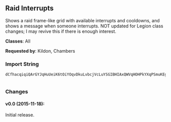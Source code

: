 ## Raid Interrupts

Shows a raid frame-like grid with available interrupts and cooldowns, and shows
a message when someone interrupts. NOT updated for Legion class changes; I may
revive this if there is enough interest.

**Classes**: All

**Requested by**: Kildon, Chambers

### Import String

    dCfhacqiqiQArGYJqHuUeiK6tOiYOqvDkuLvbcjVcLuYSGIBHIAxQWVqHOHPkYXqPSmuKEgkPAAGqDnue2gkP4BOqOXHssDouizDkL6DGquzEOiQ7PuTpui4GqPwOQO6HQOmrqfxufrBef8rLsAKGQQtQI0kr4LGQIzIi6MOKyNQOYpvfLHQIQokieflffQNQqMkkXvrPYwrHu9vqvP1ccrP3cL0Crjj3fryVis)fe1GLdRQwmi4XOYKvWLb2SsXNvfgniDAvA1GqKxdQ0SvYTvO2TI(nKgUQ0XrjLYYHQNdX0r66iQTRIW3bvz8qjopiY6bHW7vkX8rjLQ7Jsv7NMu2iLfshnqklKo6ZrVOteszH0r35LsklKoIJmcfDmPJwOC)LrTDBRakl3Xa(8KyHY9xg22U9jJ)HmyEcjwOC)LXGTBWxWhUytg)JCGdECrNiyf7J7ajoWbpUOtjKGzMTraQXHorO)jfXGcWbsG9XehfE2UXesG9Xg0j12nymGoPiSkwfdm(uiYcrgwGmKpyHfgGjb2hqb)bao8dUpGszmyz72thpXOKa7dOG)aaNKG5dkusEhFP2UXuMqcSpM)Xa4hCFaLYyWY2TNoyktib2hZ)yajbZhuOK8o(sTDJjKa7diGIpaWzb6LdUtaccJblB3E64jwxcjyMz7mCWNErNg6gJDNAOqaIeGJIy8hqNadDYbSxaUXiXbl0)apjyy7rakd4)XascobyX)jEgZmBlWjal7jjy4aH8la32ngoqi)cWnuC7mCWNcya)pgWhgd4)XayyS5DHXyGNemCGq(fGV9iaLb8)yajbNaS4Z68mMz2wGtawgRlbdhq4HTBmCaHhgkUXW2NHd(ualaSqjJd4pVlmgSNJ9zWNTY4NXUZbhyyS5DHXEINemCaf8ha42UXWbuWFaGBO4gdhiKFb4BFgo4tbmGoPJO435d(Z7cJb75yFg8zRm(zS7CWbgpjyMzJHdOG)aah7TA7gdhqb)bao2B1qXngoGc(da8Tpdh8PaSN3XF6fDUvCuYV85jbZmBmCaf8ha4SG)Ni2UXWbuWFaGZc(FIyO4gdhqb)bao2BD7ZWbFka75D8NErN8HXc(FIS(0l6egpjyMzJHdOG)aah71l0VTBmCaf8ha4yVEH(nuCJHdOG)aah7TU9z4GpfG98o(tVOt(WWE9c9dJNemCqVlaITBmCqVlaIHIBBH9sWWXLdDIy7gdhxo0jIHIBBH9sWWb3ad4)XaeB3y4GBGb8)yaIHIBBH9sWWb3aITBmCWnGyO42wyVemCm)Jbi2UXWX8pgGyO42wyVemCabu8baoITBmCabu8baoIHIBBH9sSbf3U2UXggdIFYgqLWmZy4GExaeSEjHTBmCqVlacwVKWqXTZWbFkGb8)yaFymG)hdGHXM3fgJbEgZmBlWjalJnjmZSfk3Fz07cy7gdh07cGG1ljKWmZy44YHorW6Le2UXWXLdDIG1ljmuCJExGTpdh8PawayHsghWFExymyph7ZGpBLXpJDNdoWWyZ7cJXuEsyMzmCWnWa(FmabRxsy7gdhCdmG)hdqW6LegkUDgo4tbmG)hd4d7mu01ak8MWWyZ7cJrVlagd2zOORbu4nza)pgWcy876tbW4zmZSTaNaSmMkHzMXWb3acwVKW2ngo4gqW6LegkUXWbc5xa(2NHd(uadOt6ik(D(G)8UWyWEo2NbF2kJFg7ohCGXtcZmJHJ5FmabRxsy7gdhZ)yacwVKWqXngoqi)cW3(mCWNcyaDshrXVZh8N3fgd2ZX(m4Zwz8Zy35GdmEsyMzmCabu8baocwVKW2ngoGak(aahbRxsyO4g9UaBFgo4tbSaWcLmoG)8UWyWEo2NbF2kJFg7ohCGHXM3fgJnEsaMdsibZmBBfmb4)L9sg)ffbyBip5Ox0jIeBip5Ox0PH9bahhfN)yKh8KWmZEXVtkFym(FhoDsb44KFPigahhfFBdMDCyJrEWtcWCqInKNC0l60W(yZN(xNehhfN)yKh8KWmZEXVtkFym(FhoDsb44KFPi2Mp9Vmaook(2gm74WgJ8GNeMzg2hFiGItbd2UrXjdKamhKqIfk3FzBip5Ox0PnaaVCOVqIpk(9bpjmZSfk3FzO43hqMcPxGTBui9c4JIFFWtcZmBHY9xgh6lKKWmZUBmu87ditH0lW23nMe9dHfGjzuOGPeMzMzMXH(cjB32c7LWmZmZSnO4gk(9bKHlasymu87diFI)ImWUtBcWcfJHIFFGXM3LnGkHzMzMzMzgh6lKW6aa8YH(cj(O43hqgUaiXJe2UnaaVCOVqIpk(9bKpXFrgWtcZmZmZaZbjmZmZmdbqhdOF6hclaFo0xiHXgaGxo0xiX)bGogq)0pewa(O43h84XtcZmdSqagZmBtYJHaahJHqXVZhymiGIUa)jgdq5KWmZmZmo0xiz7gk(9HeMzgyoiHzMHdOKXNgh6lKKamhKa7Jba4Ld9fs2UnaaVCOVqscj2qEYrVOtd7JnO4J)uwUJb8raCi8KWmZUBmeahIXKTNmkuWucZmZmZWbuY4tdgZWSJdd7JnO4J)uwUJb8zgbWHWtcZmdmhKWmZUBmeahIXKTNoycJcfmLWmZmZmCaLm(0GbtcZmdSqa3ngcGdXyYgtWOoycJcfmLWmZmZmCaLm(0qO435JJnO4J)u(WGOp2adJHa4q4jHzMbwiG7gdbWHymzJ1zcgXNmkuWucZmZmZWbuY4tdHIFNpo2GIp(t5ddI(ydmmgcGdXyKgR5jE2XHbBmmjmZmWcbC3yiaoeJjBSAiM180tgfkykHzMzMz4akz8PHqXVZhhBqXh)P8HbrFSbggdbWHymsJ1znp9ep74WGbfMeMzgyHaUBmeahIXKnwnRH1zJ1znpzuOGPeMzMzMHdOKXNgcf)oFCSbfF8NYhge9XgyymeahIXinwnRbIF6jE2XHbBaMeMzgyHaKWmZmZmCaLm(0GXhI88GjHzMbMdsaMdsiXgYto6fDAyFGW9xawayHYFd6KoIIFNp4jHzMTq5(lBdITBBqN0ru878HeMz2cL7Vm4n(Jfmg0XFSy72gKJXFSaFVduOySnihJ)yb(b3hqPsyMz3n2eLA8H34pwS)CWGo(JfEgfkykHzMzMzyFaWXrX5ddH7VaSaWc14(RfyWqN23Ex)70yaDshrXVZhW4jHzMbwiajmZmZmBHY9xgfGfkgdEymO2UTbz7TcOSaWcLppm2gKT3kGo6cra4ZtcZmZmZUBm4z772tgkUb123TNmkuW0WbuY4tdmhKWmZmZSfk3FzpqrhMaeeB3g)Pqpg)XcF4zmsdEJ)ybJb1yKg0XFSWtcZmZmZUBmkalutw772gKd01alaSqnuCB8Nc94dbe(pqrhMaeeJzJnEgJG90XtSgJcfmLWmZmZmZmBHY9x2lo6RTBWZyKgujmZmZmZmZwOC)LbDcGNTBJ)uOhBwOO48Ho(JfdIYEXrFnM8UbVXFSy)5GbD8hlgkUbVXFSyms7fh9LNeMzMzMzMzluU)Y2GoPN7pgGXGmgBZ6)aX2TniBVvaLb0jLppjmZmZmZmZUBmOta8mgbJ1zQrHcMsyMzMzMzMzMzBq2EeGYa6KYFd6KEU)yagJ1zkgBZ6)aHNeMzMzMzMzMz2gKThbOSaWcf(b3hqP8HobWJNeMzMzMzMzGfcqcZmZmZmZmZmBdY2JaugqNu(BqN0Z9hdWyqNa4HX2S(pq4jHzMzMzMzgyoiHzMzMzMz2gKd01alaSqTDJcWcvcZmZmZaZbjmZmWCqcWCqcjyMzdoxK31hs2DEP3)6cr8Px0PeyFaf8ha4ScYdB3GbtcSpGc(daCwb5bl3XaB3yE8Nc9ak5hajgqLWmZwOC)LHWAJ8hhy7gStNua(MphGvXQWEy4ztewfRc(c(WfBY4FewfRIvad3pRIvXcaluY4aewfRAeRnYFCaKHVqVuamjmZSfk3FzlWgkgdcOuk6ymg8UduOymOG7dOuB3yy7TcOmgWr5ZtcZmBHY9xguWFaGd)G7dOuB3GcUpGsnikd7dOG)aah(b3hqPmgSKWmZwOC)LbVNWyWJnmg8ykgd6tymOSHXGYumguwhJbfILWmZG(KTBqb3hqPgeLXNnJzd7dOG)aah(b3hqPmgS4zmsd7Jjok8KWmZG3t2UbV7afQXiTXFk0doWDXNPpzmsd7Jjok84jHzMbp2SDdEpzqug2hqafFaGZc0lhCNaeegdwsyMzWJP2UbVNmMnMAqug8ytcZmdkB2Ub9jdIYW(y(hdGFW9bukJbljmZmOm12nOpzmBqztcZmdkRB7g0Nmikd7diGIpaWzb6LdUtaccJbljmZmOqSTBqzQXSXudIYGY6syMzsyMzluU)Yqi)cWXyq4bgdk4paWTDJHdeYVaCmgdhq4bgJHdOG)aaxcZmdcp2(Sf4JJ9ADE07KIWNNeMzgeES9ia98O3jLpmsEsgybggJbmgmsEsgybgg7jm2t8mMz2wFka3G3DGc1G3DTSbin)JVC)1csgh0)8bqcZmdcp2EeGo6cra4ZW2BfqhDHia85XtcZmdcp2EeGYcaluY4a(iS2i)Xb8KWmZGWJThbOm6aCkalNHUqX5)eg7jm2t8KWmZGc(da8TpBb(4yVwNh9oPi85jHzMbf8ha4BpcqzaDs5J9Xg0jfJX6mfJb7zSJfsE65ojmEsyMzqb)ba(2Ja0ZJENu(Wo7KNJLtYyyymgWyWy5zNhgg7jmgZ8Hc(daC4hCFaLAmsJP84jHzMbf8ha4hJ)yb(EhOqTDdE3bkujmZmOG)aa)y8hlWp4(ak12nOG)aah(b3hqPsyMzsyMzBqXTRTBSHXG4NSbujmZmZmBHY9xgh6Y2TXFk0doWDX)Amsd7Jjok84jHzMzMzluU)YWrHNTBxJzd7Jjok8mikJph6Yy2yJNeMzMzMTq5(lJExam2LdDIX4gya)pgGX4gWyZ)yagdcO4daCjmZmZmB3y4GExaeSEjbgJHJlh6ebRxsGXy4GBGb8)yacwVKaJXWb3acwVKaJXWX8pgGG1ljWymCabu8baocwVKqcZmZmZO3fy7ZwGpo2R15rVtkcFEsyMzMzg9UaBpcqpp6Ds5dJLNDEsEsgybggJbmgmwE25j5jzGfyym(COlJzJnEgeLbVNWymZNpok8mMn24zqug0Nmwldk4paWHFW9bukpEsyMzMzg9UaBpcqhDHia8H3tymOpXtcZmZmZUCOZTpBb(4yVwNh9oPi85jHzMzMzxo052Ja0ZJENu(WE(ZyHLNXkWWy07cGXG98NXclpJvGHXEcJbL15jHzMzMzxo052Ja0rxicaF4XumguiMNeMzMzMXnWa(Fmy7ZwGpo2R15rVtkcFEsyMzMzg3ad4)XGThbOyVwNh9oPi8VCOtEsyMzMzg3ad4)XGThbOW)DaCgk5jDafEZZrEmea4i8P4Kb8mMz2GEha2ZxxiciIp(GXnyuawOsyMzMzg3ad4)XGJj6zOORbu4npdL8KA7gfNmWyMzJcwledLcfGB)Hb0jIrrnO3bGXnyuawOsyMzMzg3W2NTaFCSxRZJENue(8KWmZmZmUHThbONh9oP8HD2jphlNKXWWy07cGXG98NXclpJvGHXEcJbLPgJ0ykpjmZmZmJBy7rakdOtkFSp2GoPymwNPymypJDSqYtp3jHXtcZmZmZ4gog)Xc89oqHA7g8yQeMzMzMXnCm(Jf4hCFaLA7guiwcZmZmZ4g2EeGYcalu(Wycg1yy8KWmZmZmSpq4(lalaSq5ZnWtcZmZmZ4g2EeGYcalu(WGXtcZmZmZM)XGTpBb(4yVwNh9oPi85jHzMzMzZ)yW2Ja0ZJENu(Wo7KNJLtYyyym6DbWyWy5zNhgg7jmgZqzZyKgt5jHzMzMzZ)yW2JaugqNu(yFSbDsXySotXyWEg7yHKNEUtcJNeMzMzMn)JbhJ)yb(EhOqTDdEpjHzMzMzZ)yWX4pwGFW9buQTBqztcZmZmZGak(aaF7ZwGpo2R15rVtkcFEsyMzMzgeqXha4Bpcqpp6Ds5d75pJfwEgRadJrVlagd2ZFglS8mwbgg7jm2t8KWmZmZmiGIpaW3EeGo6cra4dVNWyqzkpjmZmZmdcO4da8ThbOSaWcLmoGpcRnYFCapjmZmZmdcO4da8TH)7aGppjmZmWCqcWCqcjyMz7muCGDNx69VUqeF6fDkb2hVRpKa4i2UTf2lb2hVakR8FTDBlS3yMz7fqTTYUtHJXmJG9U(qcGBBLDNchjKyHY9xg55LcNNB72wMOtGTBBb276djaom2JrcZm79JtHKTBBb276djaommgS3pofsSbdJb79JtHetHHXG9(XPqI1HHXG9(XPqcIHXEmsyMz4)7GTBBH9SxInO4212n2Wyq8t2aQrEEPW55h4)7awVKW2ny4)7am74WUgyoib2hKNxkCEUTBKNxkCEUeBip5Ox0PH9XdaLDZlLKxekFEsyMz3n2PiNoz8)oWNNrHcMsyMzMzgoGsgFAyFqEEPW55h4)7GeMzgyHaUBStroDUvCuYV85zuOGPeMzMzMHdOKXNg2hKNxkCE(X7hNcjjmZmWcbiHzMzMz4akz8PH9b55LcNNFmrNajmZmWCqcWCqcjW(4oPW552UTfJzMTN)raR7eiHzMbFXMXm(0NXyB32YwqEbRLTBWop5XJblyymUbB3yJjWyxo0PTBWo9Cm6qERFYt6cqrG8tqmmmg602nkoza7XiHzMzMzBb5fSw2Ubd(b4OxoJfO4OWdggJBW2n2ycm2LdDA7gStphJoKXglaiZAynWyp7XiHzMDESjj2W50Zz72w2cYlyTSDdgJbqGmCbWWyCd2UXgtGXUCOtB3GH8cwlidfDbjiJdGaz4cGHXqN2UrXjdypgjmZmZmBliVG1Y2nyyFcW8baNjHyJGEbRbyymUbB3yJjWyxo0PTBWg9cwlid)OlibzSpby(aGJmc6fSgGXE2JrcZmd(z35y5Km22TTSfKxWAz7gSZqjpPaCBeuukmmg3GTBmfIXyxo0PTBWUZta5)4XOq(JJJcpi)eRddJHoTDJItgWE2JrcZmJXpBRS7K2UTLTG8cwlB3GbFUCWfggJBW2n2ycm2LdDA7gmSHWDDPqcYWNlhCHHXqN2UrXjdyp7XiHzMDEgF6jhXITBBzliVG1Y2nyJUlWKdadJXny7geZeySlh602nyFiCxxkKG8l(fGqHmYDbMCayym0PTBuCYa2ZEmsyMzW5KyZc8dFo3PBf(zX2TTSfKxWAz7gmw5ohmgWbaicammg3GTBSXeySlh602nyJEbRfKHd4tHcFM3hqPqMvUZbgWbaicammg602nkoza7XiHzMzMzBb5fSw2UbBef)pFqE9PayymUbB3ynpHXUCOtB3Gn6fSwqEe0)ak8G8iuYlscaCqHmRddJHoTDJItgWEmsyMzMz2wqEbRLTBWWg5fkKWY9tbWWyCd2UX6pHXUCOtB3G9HWDDPqcYdGpfkCN3hqPq(J8c9IL7NcGXE2JrcZmBe8JnRG95SDBlBb5fSw2Ubd(ENd2iOGpommg3GTBSXum2LdDA7gSrVG1cYN7tjJdG8zqIBHobWWyOtB3O4KbSN9yKWmZyfS36jTDBlBb5fSw2Ub7muYtkah5fSwWWyCd2UXuigJD5qN2UbB0lyTGmd4OiuiFkhyeuuo4cdJHoTDJItgWE2JrcZmd(InJj5Zod(y72w2cYlyTofo2UXgRZui(jgfgd5fSw2UbB0lyTmsIYbxyymUbB3ykeJXUCOtB3Gn6fSwqEe0)ak8GmRCNdmgLcdJHoTDJItgWEmgZmBBfD0NZobah5IoLWmZmZSTG8cwRtHJTBSXgJIrX2tymKxWAz7gSrVG1YijkhCHHX4gSDJPqmg7YHoTDd2OxWAb5rq)dOWdYSYDoWyukm2JrcZmZmZ2cYlyTSDd2ZEPxU)YE(6JqHHX4gSDJPqmg7YHoTDdgYlyTG88tjJdGmybgdM0)6fhWDrUOtiZgm2JrcZmZmZ2cYlyTSDd2iO)bu4zKeLdUWWyCd2UXuigJD5qN2UbB0lyTG8iO)bu4b5Z)VtSNdJiVzda)oFaJ9ShJeMzgCym7ofo2UTLTG8cwlB3GncUKxl75FeOWWyCd2UXgtGXUCOtB3GDNNaYqaDcGmcCjVwq(jigg7XiHzMzMzBb5fSw2UbBe66JBph8hddJXny7gR5jm2LdDA7gSpeURlfsq(eaOxUfaYiOZlhcuuo4cV)jaWypgjmZmZmBliVG1Y2nym8b4xGXWfhadJXny7gBmbg7YHoTDdgYlyTG88tjJdG8Mpa)c2CXbWyp7XiHzMXkp7CWhB32YwqEbRLTBWg9c(4g8)Nd2ik(fUayymUbB3yJjWyxo0PTBW(q4UUuib5XOt4czKxWhh6FoadJHoTDJItgWE2lb7LqcMz2g9NxkKmoOao4ABqXnSpUtkCEUeBqXnU1hbbJDNue7oT3)fhHp2h3jfopNNnGkHzMTbf3GRTBSHXy0UtkInGkHzMzMzluU)YUtQTB3jfbRWLesyMzMz2DJnrPg)7KEG8cwldf3Ut6bYlyTofo8mkuWucZmZmZmZmSp28P)1jXXrX5ZT(ii2XHbZUtkahN8l1atkoKmOFeBIAiVG1YM)Xag5PWbgpjmZmZmdSqasyMzMzMzMTq5(lB(hdSD7oPhiVG1YqXT7KEG8cwRtHJeMzMzMzMz3n2eLA3j9GBWOqbtjmZmZmZmZmZmSp28P)1jXXrX5ZT(ii2XHbZUtkahN8l1ysWSJdB(hdSJddgtYgFrqUZh2zWXUZnOW4jHzMzMzMzgyHaUBSjk1Ut6XLdDAuOGPeMzMzMzMzMzg2hB(0)6K44O485wFee74WGz3jfGJt(LAmjy2XHn)Jb2XHbJjzJVii35d7YHoT7CdkmEsyMzMzMzMbMdsyMzMzgyoiHzMbMdsaMdsC3yyF8HakofmyuOGPeMzgoGsgFkbyoiHeyFCECu65)RfKg9cwleB32cwHH9jaZhaCMeInc6fSgGrcB3O4KbymScBe0lynyOBmkuGX47dOuakzeyKW2nkozagdRW2k(FoyNHtg5paWHrcB3O4KbSxcSpGF0fKop(fGqh9cwleB32cwHXyWeapyKW2nkozagdRWo7IZTag6gd(b)1D(agjSDJItgGXWkm4hDbjd(IIpSTncGdMxkKGrcB3O4KbymSc7535WD(WGFWFbJe2UrXjdyVeyF88)6p5aWbN8Dy0lyTqSDBlyf2i6hFZfhaJe2UrXjdWyyf2i6hhHm(damsy7gfNmaJHvyJOF8n)1cgjSDJItgWEjW(Gvalaao4KVdJEbRfITBBbRWi5NdG)PayKW2nkozagdRWyLp5fmsy7gfNmaJHvySYF(ybGrcB3O4KbymScJfO4FeOWiHTBuCYamgwHn6FI)dGbhWgWebaJe2UrXjdWiHzMHvym(dxamsy7gfNmaJHvym((cJe2UrXjdWyyfgl3haCMeIXazCibJe2UrXjdyVesSH8KJErNg2hluu4s(L)DsrWyiVG16u4GXqEbRfgBmze6ZbpBYZyMzJKOOWL8R9nKxWADkCyKiVG1YE)xC7onkuG94EcW0UtkahN8l1OFiSasyMzBqXn4A7gBymgT7KIydOsyMzMz2cL7VS7KA72DsrWkCjHeMzMzMD3y8NOuBmze6ZbpBAO42DspqN8KWmZmZS)CW4ZFIsT7KEG8cwRtHdpdf34prPgYlyTofo8muCJ)DspqEbR1PWX23nKxWADkC4XtcZmZmZ(ZbJp)jk1Ut6bYlyT4zO4g)jk1qEbRfpdf34FN0dKxWAz77gYlyT4XZOqbtjmZmZmZmZWbuY4t7oPsyMzMzgyoiHzMbMdsyMz4akz8PnVljaZbjKyHY9x2gYto6fDAKFh(ua2Rf7MxkcFEsyMzmZSX4)DWqOFkzedhSbhGa1WjpnWja4qYE6Gjmeah6CarcZmBHY9xg55LsYlc12nSpEaOSBEPK8Iq5ZtcZmtcZmBdkUDTDJnmgJg55LsYlc1gqLWmZmZSfk3FzKTDJ88sj5fHI1ljKWmZmZSfk3FzVaQTBKTJdd2lGctcZmZmZwOC)L9G8DaJn)JbymU1hbrcZmZmZUBm2nV0tILlcfHpzEgfkykHzMzMzMz2dY3bB3y38s3k7ofo8jZtcZmZmZmZS5FmW2n2nV0Z9hd4tMNeMzMzMzMzCRpcITBiGfGJYNPym2nV0ZwFee(K5XtcZmZmZaZbjmZmZm7UXEq(oy)5Gn)Jb2FoyCRpcIrHcMsyMzMzMzMH9X76djaocwFq(oqcB3W(4D9HeahbRpiFhiHHIBBH9syMzMzMzMTq5(l712nSpExFibWrW6dY3bsiHzMzMzMzMeMzMzMzMzVhKNxQTBKLWmZmZmZm79y(hdSDB(hdKWmZmZmZm79GB9rqSDJB9rqKWmZmZmZm79y9rOJaGPTBVhRpcDeamnuCJ5XFk0dOKFaKWmZmZmZm79ya8hSDJDZl9ue4a(dpdFRqrrO8jZtcZmZmZmZS7gJDZl9Ky5Iqr4)cO8mkuWucZmZmZmZmZm794fqTDJDZl9mCWNsghWWF8Dbj(VakpjmZmZmZmZmZmSpEbuw5)Iv2nV0TYUtHd)xaLhjSD7b57GeMzMzMzMzGfcqcZmZmZmZmZm794fqTDBExsyMzMzMzMbMdsyMzMzMzM9ES(i0ZdO2U9E8cOgkU9ES(i0ZdOsyMzMzMzMD3ySBEPNIahWF4z4BfkkcL)lGYZOqbtjmZmZmZmZmZS3Jxa12T5DjHzMzMzMzgyoiHzMzMzMz27XDsrSD794oPigkUnaaVCOVqIp2h3jfophRVhCRpccj4jHzMzMzMzMeMzMzMzMzluU)YqxdNHogcFQTBVh35zOJHWNkHzMzMzMz27XDEg6yi8P2UXU5LI9Mnao6D(4m0Xq4t5tMNeMzMzMzMz3n27XDEg6yi8P2FoytuQHUgodDme(uJcfmnMz2y38snWKcWbdgh6yi8PsyMzMzMzMzMzmZSXyacGAuOGlUDNuaoo5xQr)qybmkQna28jVOym4caV35dJcfyRpc14(iuJEhdKWmZmZmZmZmZwOC)LDNuem2eaVtNueB3EpUtkcgBaaE5qFHeFSpUtkCEowFp4wFeesWtcZmZmZmZmZmBdkUbx2SDJnmgJ2DsrSbujmZmZmZmZmZmZmBdkUbxMA7gBymgTjaENoPi2aQeMzMzMzMzMzMzMzMzluU)YUtkgBcG3PtQTB3jfbRWLnsGXMa4D6KIGv4YusiHzMzMzMzMzMzMzMz2DJDN0dKxWAz772eaVtN0dKxWAz)5GDN0dKxWADkCS9DBcG3Pt6bYlyTofogfkykHzMzMzMzMzMzMzMzMzMnbW70j9y9rON9rO2UDN0J1hHE2hHkHzMzMzMzMzMzMzMzgyoiHzMzMzMzMzMzMzG5GeMzMzMzMzMzgyoiHzMzMzMzMzM9ECNueB3Ma4D6KIiHzMzMzMzMzM9EGaatB34tnMT3J1hHocaMgt2y7jEgZmBmgGaOgfk4IBiaW0qOFkzejmZmZmZmZaZbjmZmZmZmZKWmZmZmZmBHY9x2gYto6fDApa0tNu(iG1gmgYlyT4jHzMzMzMzMzMTq5(l7oPsyMzMzMzMzMz3ngfsVa(iVG1INTVBWqO435dygfkykHzMzMzMzMzMzMz3j12nSpwOOWL8lFeWAZXDsrWyZ7cJH8cwlm2M)cbWtcZmZmZmZmZmdSqa3ngfsVa(iVG1INTVBWMKhdbaomJcfmLWmZmZmZmZmZmZS7KA7g2hluu4s(LpcyT54oPiymKxWAHXM3fgBZFHa4jHzMzMzMzMzMbMdsyMzMzMzMzMz3n2eLA3j1OqbtjmZmZmZmZmZmZmd7daookoFyNoPaCCYVuJjb74GIIqXVZh8rEbRfVJdymjBIsTnOKNdW4jHzMzMzMzMzMbMdsyMzMzMzMzMz4akz8PDNujmZmZmZmZaZbjmZmZmZmZEpEaONoP2U9aqpDsnMz2yhY)byB7D7ha6PtkFyiVG1cgpdf3E3(bGE6KYh5fSwNchEsyMzMzMzMjHzMzMzMz2DJ9EWT(ii2(Ubd(InJj5Zod(aZOqbtjmZmZmZmZmZS3JhOiFoB3y38sFo5nB4tgJbBR43XOxCGHUXg95WVBUCay8KWmZmZmZmZmZwOC)LH8cwlsIYb3rFomgYlyTijkhCXyOV0l3F981hHIXqG(hqHhjr5GReMzMzMzMzMzMeMzMzMzMzMz2guCdU2UXggJrJ)7XDsr4zdOsyMzMzMzMzMzMz2cL7VS7KA727XDsrWkCjHeMzMzMzMzMzMzMD3y3j9a5fSwNchBF3yJ1zke)eJYOqbtd5fSwKeLdUJ(C2UDNujmZmZmZmZmZmZmdSqa3n2DspqEbR1PWX23n2yJrXOy7jJcfmnKxWArsuo4A72DsLWmZmZmZmZmZmZmWcbC3y3j9a5fSw2(Ub7zV0l3FzpF9rOWmkuW0qFPxU)65Rpc12T7KkHzMzMzMzMzMzMzGfc4UXUt6bYlyTS9Dd2iO)bu4zKeLdUWmkuW0qG(hqHhjr5GRTB3jvcZmZmZmZmZmZmZaZbjmZmZmZmZmZmWCqcZmZmZmZmZm7UXqEbRfjr5G7OpN9NdgYlyTijkhCT)CWqFPxU)65Rpc1(Zbdb6FafEKeLdUgfkykHzMzMzMzMzMzMziVG1IKOCWD0N7aDA7g)3JhOiFo7phS3J1hHEEa123nymawqjpPaCy8KWmZmZmZmZmZmZmKxWArsuo4EGoTDJ)7XlGA77gmgalOKNuaomEsyMzMzMzMzMzMzg6l9Y9xpF9rOhOtB34)E8cO2(Ub7zqabGFcaomEsyMzMzMzMzMzMzgc0)ak8ijkhCpqN2UX)94fqT9DdgCqrh)G8hFaMHIBVhVaQTVBWybGJJI)G8hFagpjmZmZmZmZmZmZm7UXqEbRfjr5G7Op3b60(Zbd5fSwKeLdUhRpc9SpcvcZmZmZmZmZmZmZ(ZbJp)jk1qEbRfjr5G7Op3X6Jqp7Jq5zO4gYlyTijkhCpwFe6zFeQXiyiVG1IKOCWD0N7y9rON9rO8mkuWucZmZmZmZmZmZmZmZmKxWArsuo4o6ZDS(i0Z(iuB3qEbRfjr5G7X6Jqp7JqLWmZmZmZmZmZmZmWCqcZmZmZmZmZmdmhKWmZmZmZmdmhKWmZmZmWCqcZmdmhKamhKqIfk3FzBip5Ox0Pr(D4tbW5I8U(qIppjmZmMz2GZf5D9HKHd2GdqGA4KNg4eaCizpDWMHa4qNdisyMzluU)YO2UTvaLL7yaFEsyMzluU)Yq4(lalaSqTDd7deU)cWcalujmZmMz2gqLWmZyMzBHY9xguWFaGB7gdhqb)baUeMzgZmBqb)ba(2JauwayHYh7dOG)aaNvqEWtcZmJzMTfk3FzdGf9B7g1y2W(ak4paWzfKhSChdKWmZyMzBHY9x2F9c9B7g)bWI(nMSX2t8S)CW4ZMXSnaw0VXin2EINj7nMAO42tsyMzmZSbf8ha4BpcqzbGf6zOluC(SHXydJXgg7VEH(5jHzMXmZguWFaGV9iaLfawONHUqX5ZggJnmgBym24jHzMXmZgc3FbybGfkFOG)aaNNeMzgZmBG5GeMz2cL7Vm87dO0XOi0ZJENuB3EscZmBHY9xg55LsYlc12nSpEaOSBEPK8Iq5ZtcZmBHY9xgzeWal3faX2TTWEjmZSnO4gejB3ydJXOrEEPK8IqTbujmZmZmBHY9xgzB3ipVusErOyfIejKWmZmZSfk3FzV2UXU5LEsSCrOi8jZZ(Zbd7J31hsaCeSYU5LUv2DkC4tMhjKWmZmZSfk3FzxB3GizmZSDTDB4I8U(qYUZbawGiNbrY2T7CaGf7onYZlLKxeQeMzMzMTq5(ldbkk8KWmZmZS7g71OqbtjmZmZmZmZwOC)LDNNHogcFQTBSBEPyVzdGJENpodDme(u(WExFibWHXtcZmZmZmZS7g7opdDme(uJcfmLWmZmZmZmZmZqGIcpB3EpqaGP9Nd2eLAVhdG)GeMzMzMzMzGfcqcZmZmZmZmZmdbkk8SDJDZl9ueg9lYfcla)3dYZlLNeMzMzMzMzG5GeMzMzMbMdsyMzMzMeMzMzMTq5(lJExam28pgGXUCOtmg3agJBGb8)yagdcO4daCjmZmZmB3y4GExaeSEjbgJHJ5FmabRxsGXy44YHorW6Leymgo4gqW6Leymgo4gya)pgGG1ljWymCabu8baocwVKqcZmZmZKWmZmZS7gdbkk8mkuWucZmZmZmZmYiGbwUlacwVKW2nkozGeMzMzMzMz43hqPJrrONh9oP2Un(tHEm(Jf(43hqPJrrONh9oPym6Db2ERakJVpGs5ZJNeMzMzMzMzsyMzMzMzMnGkHzMzMzMzMzMn)JbBpcqzbGfkFek(D(4aHme4)Em)Jbym2WyyFm)JbKemFqHsY74lLhpjmZmZmZmZmZSfk3FzC2UXySpfoq(msI9Orq(SNrYNX4ry99GB9rqiHeMzMzMzMzMz28pgS9iaLfawONHUqX5ZDGJX4oEGX4oGapjmZmZmZmZmZmeU)cWcalu(Z)yapjmZmZmZmZmZS5Fmy7rqrHhFEsyMzMzMzMbMdsyMzMzMzMjHzMzMzMz2cL7VmouYtkgJd6h)babJn(ozmGd6h)baJD5qNN7pgy72tySNWyJ)uOhqj)aGXM3LeMzMzMzMzluU)YUtk89sHYk3jJbCq)4pasyMzMzMzMjHzMzMzMz2guCdU2UXggJrJ)7XDsr4zdOsyMzMzMzMzMzluU)YUtQTBVh3jfbRWLesyMzMzMzMzMz3n2DspqNgfkykHzMzMzMzMzMzMzCOKNuB34qjpPgRLXMeMzMzMzMzMzMzMTq5(ldS(ViGbB3OgZg)7KES(i0Z(iudf3yE8Nc9ak5haEsyMzMzMzMzMzMz2cL7VmCW4)DA724pf6X4pw4)eg7oPhCdgZgy9Frad8KWmZmZmZmZmZmZS7gdhm(FN2(U9KrHcMsyMzMzMzMzMzMzMzMD3yCq)4pai2(U9KrHcMsyMzMzMzMzMzMzMzMzMzxo055(Jb2UDN0Jlh6ucZmZmZmZmZmZmZmZmWCqcZmZmZmZmZmZmZmZmoOF8haeB34G(XFaqmwlJnjmZmZmZmZmZmZmdSqa3ngoy8)onMSn(ozmGd6h)bWOqbtjmZmZmZmZmZmZmZmZgFNmgWb9J)ay7goy8)oLWmZmZmZmZmZmZmZm7oPW3lfkRCNmgWb9J)ay72DsLWmZmZmZmZmZmZmZm7YHop3FmW2T7KEC5qNsyMzMzMzMzMzMzgyoiHzMzMzMzMzMbMdsyMzMzMzMbMdsyMzMzMzMD3yCOKNuJrWEYOqbtjmZmZmZmZmZSlh6C7raklaSqjJd4d70jfGV5ZbyvSQt5qNiSkwfm74WUCOZZ9hd4jHzMzMzMzMzMD5qNBpckk84ZtcZmZmZmZmZm7UXgFNmgWb9J)aymzB8Nc9ak5haJcfmLWmZmZmZmZmZmZmUHThbOSaWcLp2hBqXh)PSChd4p(ozmGd6h)bGhpjmZmZmZmZmZmZmJBGb8)yW2Ja0ZqrxdOWBY)oPW3lfkRCNmgWb9J)aCS(i0Z(ium2DsHVxkuw5ozmGd6h)b4GBGNeMzMzMzMzMzMzMD3yCq)4paigJG9KrHcMsyMzMzMzMzMzMzMzMXnS9iaLfawONHUqX5)egJnmgBym24jHzMzMzMzMzMzMzGfcqcZmZmZmZmZmZmZmZS7gB8DYyah0p(dGXKnM4GjmkuWucZmZmZmZmZmZmZmZmZmJBy7raklaSqpdDHIZNnm2tySNWySXtcZmZmZmZmZmZmZmZmWcbC3yJVtgd4G(XFamMSXemQdMWOqbtjmZmZmZmZmZmZmZmZmZmUHThbOSaWc9m0fkoF2WySHXEcJXgpjmZmZmZmZmZmZmZmZaleGeMzMzMzMzMzMzMzMzMzg3W2JauwayHEg6cfNpBym2WySHXyJNeMzMzMzMzMzMzMzMzG5GeMzMzMzMzMzMzMbMdsyMzMzMzMzMzMzg3W2JGIcp(8KWmZmZmZmZmZmZmUbgW)JbBpckk84ZtcZmZmZmZmZmdSqasyMzMzMzMzMzMzg3W2W)DaWNNeMzMzMzMzMzMzMXnWa(FmyB4)oa4ZtcZmZmZmZmZmdmhKWmZmZmZmZmZUBmoOF8haeJry3yZOqbtjmZmZmZmZmZmZmdcO4da8ThbOm6aCkalNHUqX5ZggJnmgB8KWmZmZmZmZmZaleGeMzMzMzMzMzMzMbbu8ba(2JaugDaofGLZqxO48FcJ9eg7jEsyMzMzMzMzMzG5GeMzMzMzMzMzgeqXha4Bpckk84ZtcZmZmZmZmWcbiHzMzMzMzMzMD5qNBd)3baFEsyMzMzMzMzMzCdBd)3baFEsyMzMzMzMzMzCdmG)hd2g(Vda(8KWmZmZmZmZmZGak(aaFB4)oa4ZtcZmZmZmZmWCqcZmZmZaZbjmZmWCqcZmBdkUDTDJnmge)KnGkHzMzMzluU)YM)Xam2LdDIX4gWyCdmG)hdWyqafFaGlHzMzMz7gdhZ)yacwVKaJXWXLdDIG1ljWymCWnGG1ljWymCWnWa(FmabRxsGXy4acO4daCeSEjHeMzMzMD3ytuQrgbmWYDbqW6LegfkykHzMzMzMz28pgSn8Fha85jHzMzMzMz2LdDUn8Fha85jHzMzMzMzg3W2W)DaWNNeMzMzMzMzCdmG)hd2g(Vda(8KWmZmZmZmdcO4da8TH)7aGppjmZmZmdmhKWmZaZbjmZmgoGWJThbOW37afk)XFk0JXFSWNHT3kGcFVduO85HXWVpGshJIqpp6DsnMngoGWJT3kGssWgkFE84jbyoiHeyF8cWVOdxoB32c7nMz2Wgh)djdDJ9cWVOdxoJ7Vwq4ZbxKd7KtkoKSDBl3jfGFI)Y2TJJdmg3FTGWNdU2UDCCWEjOFiSah3jcaNYh7Jxa(fD4YHX2YDsb4N4VSD7Pd2WyC)1ccFo4A7g53HpfaNlY76dj2Ztc6hclWXDIaWP8X(4fGFrhUCySTCNua(j(lB3E6GjWyC)1ccFo4A7g53HpfG9AXU5LIWEEKoAafYCKrOOJj95KsjLs6Oph9Ecal43hpa4Sc6aG0Z9ePJ(ddx6fD(xqMIFF8aGJqklKEo2iLfshrXVpEaWjLfshbobysjD0zOZHl9IoriDecziaobysppoyZflKoA05pjjjjPJqidbWjat6iYB2CXcPJG8zypIfipIfSzmlKoIcPxaPJqOFkzeshrEcobysjD0NmfL0rKNxkPJExFibWjDezeaK)l49HecfNmG0Nt6iYiaitEEPK(CsPKoI8KIFF8aGtklKsjLskL0rCOluCszH0ZbXKEUNiLs6ioYiu0XSaWcL0rmZSDgzek6yJcWcvInKNC0l6KppjmZSfk3FzuB32kGYYDmGppjmZSfk3FzyB72Nm(hYG5jKWmZwOC)LXGTBWxWhUytg)JCGdECrNiyf7J7ajoWbpUOtjmZmjmZS7gd7JpeqXPGbJcfmLWmZmZmCaLm(ucZmdmhKWmZKWmZ2GIBW12n2WymA8X(4fGFrhUC8SbujmZmZmBHY9x2j(lB3W(4fGFrhUCyfUKqcZmZmZoXFDS(i0Z(RfyW2Tt8xhRpc9S)AbgmuCJ5XFk0dOKFaKWmZmZS7gJAmBN4VowFe6z)1cmymc2j(RJ7KcWpXFzuOGPeMzMzMzMzN4Vo4(Rfe(CWLppjmZmZmZmZoXFDS(i0Z(RfyW2nQeMzMzMbMdsyMzG5GeG5aPJgaiCKocBCo7epD8ePJgUiqKip5O3taiD0FcjshnCrExFinI(5GlcPJGO5iD0Wf5D9HelaSqjDeenhPJGcUpGsjLbiMreIzuSAwnJI1WOyc2ykBqmBpr6gMHyiM0r3bshX4)DWoDsb44KFPiKo6oVuiZHo(DbOGbsphBKocIeze6DdKiDejpjdSq6Of6FGuwiD0WDZMlh5ffsKYcPJgtErVKYcPusPKoAZNJErNKYcPJgtErVKYcPusPKo69eV0)cmPKYcPJgtErVKYcPusPKoc)ZbiLfshnM8IEjLfsPKsjDeo6cqklKoAm5f9sklKsjLs6i6FbMuszH0rJjVOxszHukPushrgba5j4eaCsFoPJiJaG8lGcHpLUaKcbsPKoAsEml43hpa4iKEoMs6iuY01Dci95Koch84IozbsVashD5qNKoIIFF8aGtklKoIJmcfDmPJyMzJf87Jha8TTZEgR8CSzbYK8zBfYNKr)KNJfiZUZXWPKKLtY4tchj2qEYrVOt(qgJbzmgcziCYtaMumgKXyiOKX5aBLDNchmgckzCoW5(JbymiJXGmgBaGq3k7ofoySbac9C)XamgKXyqgJDCCWtcZmBHY9xg12TTcOSChd4ZtcZmBHY9xg22U9jJ)HmyEcjmZS7gd7JpeqXPGbJcfmLWmZmZmCaLm(ucZmdmhKWmZKWmZwOC)L9IXEzQTByF8U(qcGJGveuY4CGTYUtHdjWyyF8U(qcGJG1bacDRS7u4qcjmZmjmZS7g71OqbtjmZmZm79abaM2UrXjdKWmZmZS3J1hHocaM2UrLWmZaZbjmZS7g7LPgfkykHzMzMzVm9abaM2UrXjdKWmZmZSxMES(i0raW02nQeMzgyoiHzMjHzMD3ytuQ9A)5GHqgcN8eGj123nyJo)jjjjH8PNJLtYygZUZZcm7phmeuY4CGTYUtHZ2iKHaF2WySopBF3GDEafMrHcMsyMzMzgZmBNhhqbZbJcfyJ)iuaUDrmkuGHGsgNdiHzMzMziOKX5aBLDNchB3W(4fqzL)lwrqjJZb2k7ofoKqcZmZmZUBmeuY4CGTYUtHJrHcMsyMzMzMzM9A7g2hVRpKa4iyfbLmohyRS7u4qcjmZmZmZmZqqjJZbo3FmW2T3J5FmqcZmZmZaZbjmZmWCqcZmtcZm7UXMOu71OqbtjmZmZmdhqjJpLWmZaZbjmZmjmZSfk3FzCRpcITBVhCRpcIeMzMeMz2DJHqgcN8eGj123nyJo)jjjjH8zypIfipIDND2jhncMrHcMsyMzMz2cL7VmKxWADkCWyiVG1Y2TJJdjmZmZmtcZmZmZUBmU1hbX23nyNhBsInCo9CWmkuWucZmZmZmZmMz2oDJ9(xlizCFekI9IJszgDUGKH8cwlmg8agCNOWZOqbqY4(tJ7JqnSpby(aGZKqSrqVG1WHeMzMzMzMz3ng2hNhhLE()AbPrVG1cbRiVG1IegfkykHzMzMzMzMzM9U9da90jLpmSpby(aGZKqSrqVG1amEhOtB3O4KbsyMzMzMzMbMdsyMzMzgyHaUBmU1hbX23nym(zBLDNeMrHcMsyMzMzMzMXmZ2PBmkuGH8cwl7IyWNlhCXy)5GrHcS1hHAWNlhCnO)3xWemymzJnMWqaCOZbe7)afJDPmje7XcsVqbdhsyMzMzMzMD3yiVG1Y23nyWNlhCHzuOGPeMzMzMzMzMz2cL7VS7KA7272pa0tNu(WGpxo4cJNeMzMzMzMzMz2cL7VmUpcfoGf9B7g1y24FN0J1hHE2hHAO4gZJ)uOhqj)aWtcZmZmZmZmZm7UX4(iu4aw0VXKn2G4dwTrHcMsyMzMzMzMzMzMz2DspESG0luWGTBuCYaJzMnoYaBmkoWqEbC3)YEXr5aii35djmZmZmZmZmZmWCqcZmZmZmZmZm7UXUt6XJfKEHcgmkuWucZmZmZmZmZmZmZUt6b3GTBSXOmMz2WbdK5adgf1yJ1T7gdEadbaSVHqMJdGGSH8YGpxo4kHzMzMzMzMzMbMdsyMzMzMzMbMdsyMzMzgyHaUBmU1hbX23nyNNXNEYrSaZOqbtjmZmZmZmZUBmSpGF0fKop(fGqh9cwleSI8cwlsyuOGPeMzMzMzMzMz272pa0tNu(WgDxGjhagVd0PTBB(leGeMzMzMzMzG5GeMzMzMzMz3ngYlyTS9Dd2O7cm5aWmkuWucZmZmZmZmZmBHY9x2DsTD7D7ha6PtkFyJUlWKdaJNeMzMzMzMzMz2cL7VmUpcfoGf9B7g1y24FN0J1hHE2hHAO4gZJ)uOhqj)aWtcZmZmZmZmZm7UX4(iu4aw0VXKnigIpycJcfmLWmZmZmZmZmZmZS7KEWny7gtzcjmZmZmZmZmZmWCqcZmZmZmZmWCqcZmZmZaleWDJXT(ii2(UbdoNeBwGF4Z5oDRWplWmkuWucZmZmZmZS7gd5fSw2(UbBef)pFqE9PaygkUH8cwlBF3GHnYluiHL7NcGzuOGPeMzMzMzMzMz2cL7VS7KYgg7oPm12T3TFaONoP8HnII)NpiV(uamEyS3TFaONoP8HHnYluiHL7NcGXtcZmZmZmZmZm7oPSDGoTDJpYlyTS9Dd2ik(F(G86tbW4jHzMzMzMzMzMDNuMEGoTDJ)eLA3jLTd0jpjmZmZmZmZaZbjmZmZmZmZUBmKxWAz77gmw5ohmgWbaicamJcfmLWmZmZmZmZmZwOC)LDNuB3E3(bGE6KYhgRCNdgd4aaebagpjmZmZmZmZmZSfk3FzCFekCal632nQXSX)oPhRpc9Spc1qXnMh)PqpGs(bGNeMzMzMzMzMz2DJX9rOWbSOFJjBSbXhSAJcfmLWmZmZmZmZmZmZS7KEWny7gBqSeMzMzMzMzMzgyoiHzMzMzMzgyoiHzMzMzGfc4UX4wFeeBF3GXkyV1tcZOqbtjmZmZmZmZyMz70n24)dGDrmUpc9oFWi5G(NtW6oFyWdkyANHsEsb4iVG1YUigzeWag7szsi2JfKEHcgoKWmZmZmZm7UXqEbRLTVBWodL8KcWrEbRfmJcfmLWmZmZmZmZmZwOC)LDNuB3E3(bGE6KYh2zOKNuaoYlyTGXtcZmZmZmZmZm7UXUt6b3GTVBmfIT)CWy38spjwUiue(VhKNxkp7phm(SBEPN9rO35JtNBq5)EqEEP8muCJDZl9mO)5eSoDUbL)7b55LYJNrHcMsyMzMzMzMzMzMz2Dsp4gSDJPSAjmZmZmZmZmZmWCqcZmZmZmZmWCqcZmZmZaleWDJXT(ii2(Ubd(InJj5Zod(aZOqbtjmZmZmZmZUBmKxWADkCS9DJnwNPq8tmkJcfmLWmZmZmZmZmZEpwFe65buB3GXaybL8KcWHjHzMzMzMzgyoiHzMzMzGfc4UX4wFeeBF3GbhgZUtHdmJcfmLWmZmZmZm7UXW(45)1FYbGdo57WOxWAHGvKxWArcJcfmLWmZmZmZmZmZE3(bGE6KYh2i01h3Eo4pggVd0PTBuCYajmZmZmZmZaleWDJH9bRawaaCWjFhg9cwleSI8cwlsyuOGPeMzMzMzMzMz272pa0tNu(WgbxYRL98pcuy8oqN2UrXjdKWmZmZmZmdmhKWmZmZmWCqcZmZmZKWmZmZSfk3Fz3j12nSpwOOWL8l)3J7KIGXqEbR1PWbJH8cwlm2M)cbWtcZmZmZUBS7KAuOGPeMzMzMzMz3j9y9rON9rO2UrLWmZmZmWcbiHzMzMzG5GeMzgyHaUBmeYq4KNamP2(UbB05pjjjjKp9CSCsgZy2DEwGzuOGPeMzMzMTq5(ld5fSwNchmgYlyTSD744qcZmZmZwOC)LXT(ii2U9EWT(iisyMzMzMeMzMzMD3yCRpcITVBWy8Z2k7ojmJcfmLWmZmZmZm7UXqEbRLTVBWGpxo4cZOqbtjmZmZmZmZmZSfk3Fz3j12T3TFaONoP8HbFUCWfgpjmZmZmZmZmZS7g7oPhpwq6fkyWOqbtjmZmZmZmZmZmZm7oPhCd2UXgRlHzMzMzMzMzMbMdsyMzMzMzMbMdsyMzMzgyoiHzMzMzsyMzMz2cL7VS7KA7g2hluu4s(L)7XDsrWyiVG16u4GXqEbRfgBZFHa4jHzMzMz3n2DsnkuWucZmZmZmZS7KEGoTDJItgymZSD6gd5fSwg8(igzeWGrrT7KcWXj)sXyxQnMmc1GaWqNsyMzMzMzMDN0J1hHE6KA7gvcZmZmZaleGeMzMzMzMzmZm2haCCuC(Wy3eUtu4nT7KcWXj)snMeSJdKxWADCaJjz8HDCG8cwRtHZXbmEgkhhzCCWamEsyMzMzgyoiHzMzMzsyMzMz2aQeMzMzMzMzluU)YayHI)h9cwRZ9hdSDdbSaCu(mbg744GNeMzMzMzMzluU)YqydJHWum2cmXyR74l12neuY4CGZ9hdWyaSqX)JEbR15(Jbymek(D(4ybMymSpGc(daCscMpOqj5D8LkHzMzMzMz2cL7VSlfGB72tsyMzMzMzMbpO3fWwGjFe24zSwgBgRLTat(imLNXiyR74l1gqLWmZmZmZmZmZUuaUTBxka3yTm2KWmZmZmZmZmZUBSlfGB77gBgfkykHzMzMzMzMzMzMziSz7gcBBJqgc8zdJH9X8pgqsW8bfkjVJVuEsyMzMzMzMzMzGfc4UXUuaUTVBm1OqbtjmZmZmZmZmZmZmBHY9xgITBWGjHzMzMzMzMzMzMzBqXnkkCT70qy62pg)PCq5ddIEeRfmE2aQeMzMzMzMzMzMzMzMzi2UHyhhgffUB)aHme4dt2drVGHXqO435JdYVVaCEsyMzMzMzMzMzMzgyoiHzMzMzMzMzMzMzim12nejmZmZmZmZmZmWcbiHzMzMzMzMzMzMzim12neMUncziWNnm26o(snMn(lWKpcB8mwlJnE8KWmZmZmZmZmZmZmiGd(WvcZmZmZmZmZmdmhKWmZmZmZmdmhKWmZmZmZmBHY9xgd2UbFbF4Inz8pYbo4XfDIGvSpUdK4ah84IoLWmZmZmZmBHY9xguWFaGB7gdhqb)baUeMzMzMzMzluU)Y4SDJXyFkCG8zKe7rJG8zpJKpJXJWk36JGqcjmZmZmZmZGc(da8ThbOSaWcLpcf)oFCSbfF8NYhgRDoiAeiAew74mcq0iWWyChCOlu8ruCmgcBymeMYJNeMzMzMzMzyFGW9xawayHYhk4paW5jHzMzMzG5GeMzgyoibyoq6ioYiu0Xqg6Daq6i6DmyG0rCKrOOJHmfsVashbobysjDe4eGjfH0rN9mw55yZcKj5Z2kKpjJ(jphlqMDNJHtjjlNKXNeoKoIcPxaPJ4iJqrhtkL0rW7oqHskdmbJiRZepXAyDwNvZiYQzumISAiMrK0nmdXmbPJWYZ2SbbqjLbiMvZOEI1WuMGjyezkRM1aXp90tKUHziM1jDeKE2MniakPmWmJiBmfIz1mL1WuMYgBSAMYOyez1KUHzigIjLs6OXKoAG0riKoIPhm9GTd2iD0ji9CSbXmLnsPKska
     

### Changes

#### v0.0 (2015-11-18):

Initial release.
